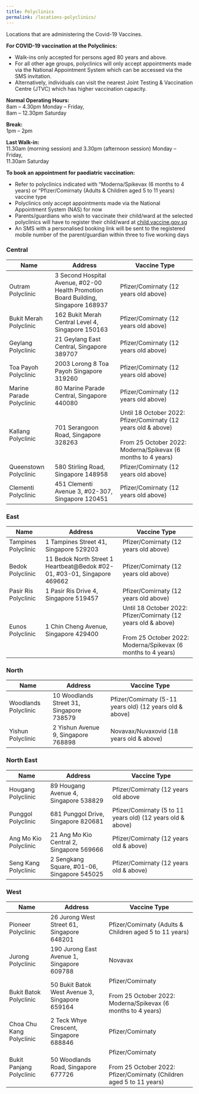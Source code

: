 ```yaml
---
title: Polyclinics
permalink: /locations-polyclinics/
---
```

Locations that are administering the Covid-19 Vaccines.

**For COVID-19 vaccination at the Polyclinics:**

*   Walk-ins only accepted for persons aged 80 years and above.
*   For all other age groups, polyclinics will only accept appointments made via the National Appointment System which can be accessed via the SMS invitation.
*   Alternatively, individuals can visit the nearest Joint Testing & Vaccination Centre (JTVC) which has higher vaccination capacity.

**Normal Operating Hours:**  
8am – 4.30pm Monday – Friday,  
8am – 12.30pm Saturday

**Break:**  
1pm – 2pm

**Last Walk-in:**  
11.30am (morning session) and 3.30pm (afternoon session) Monday – Friday,  
11.30am Saturday

**To book an appointment for paediatric vaccination:**<br>
* Refer to polyclinics indicated with “Moderna/Spikevax (6 months to 4 years) or “Pfizer/Comirnaty (Adults & Children aged 5 to 11 years) vaccine type<br>
* Polyclinics only accept appointments made via the National Appointment System (NAS) for now<br>
* Parents/guardians who wish to vaccinate their child/ward at the selected polyclinics will have to register their child/ward at [child.vaccine.gov.sg](https://child.vaccine.gov.sg/) <br>
* An SMS with a personalised booking link will be sent to the registered mobile number of the parent/guardian within three to five working days <br>




###  **Central**
<table>
  <thead>
    <tr>
      <th>Name</th>
      <th>Address</th>
			<th>Vaccine Type</th>
    </tr>
  </thead>
  <tbody>
    <tr>
      <td>Outram Polyclinic</td>
      <td> 3 Second Hospital Avenue, #02-00 Health Promotion Board Building,
        Singapore 168937</td>
			<td>Pfizer/Comirnaty (12 years old above)</td>
    </tr>	
    <tr>
      <td>Bukit Merah Polyclinic</td>
      <td>162 Bukit Merah Central Level 4, Singapore 150163</td>
			<td> Pfizer/Comirnaty (12 years old above)</td>
    </tr>		
    <tr>
      <td>Geylang Polyclinic</td>
      <td>21 Geylang East Central, Singapore 389707</td>
			<td> Pfizer/Comirnaty (12 years old above)</td>
    </tr>		
    <tr>
      <td>Toa Payoh Polyclinic</td>
      <td>2003 Lorong 8 Toa Payoh Singapore 319260</td>
			<td> Pfizer/Comirnaty (12 years old above)</td>
    </tr>
    <tr>
      <td>Marine Parade Polyclinic</td>
      <td>80 Marine Parade Central, Singapore 440080</td>
			<td> Pfizer/Comirnaty (12 years old above)</td>
    </tr>
		<tr>
      <td>Kallang Polyclinic</td>
      <td>701 Serangoon Road, Singapore 328263</td>
			<td>Until 18 October 2022: Pfizer/Comirnaty (12
years old & above)<br><br> From 25 October
2022: Moderna/Spikevax (6 months to 4 years)</td>
    </tr> 
		<tr>
      <td>Queenstown Polyclinic</td>
      <td>580 Stirling Road, Singapore 148958</td>
			<td> Pfizer/Comirnaty (12 years old above)</td>
    </tr>
		<tr>
      <td>Clementi Polyclinic</td>
      <td>451 Clementi Avenue 3, #02-307, Singapore 120451</td>
			<td> Pfizer/Comirnaty (12 years old above)</td>
    </tr>   
  </tbody>
</table>


### **East**
<table>
  <thead>
    <tr>
      <th>Name</th>
      <th>Address</th>
			<th>Vaccine Type</th>
    </tr>
  </thead>
  <tbody>
    <tr>
      <td>Tampines Polyclinic</td>
      <td>1 Tampines Street 41, Singapore 529203</td>
			<td> Pfizer/Comirnaty (12 years old above)</td>
    </tr>	 
    <tr>
      <td>Bedok Polyclinic</td>
      <td>11 Bedok North Street 1 Heartbeat@Bedok #02-01, #03-01, Singapore 469662</td>
			<td> Pfizer/Comirnaty (12 years old above)</td>
    </tr>		
    <tr>
      <td>Pasir Ris Polyclinic</td>
      <td>1 Pasir Ris Drive 4, Singapore 519457</td>
			<td> Pfizer/Comirnaty (12 years old above)</td>
    </tr>
		<tr>
      <td>Eunos Polyclinic</td>
      <td>1 Chin Cheng Avenue, Singapore 429400</td>
			<td> Until 18 October 2022: Pfizer/Comirnaty (12 years old & above)<br><br> From 25 October 2022: Moderna/Spikevax (6 months to 4 years)</td>
    </tr>
  </tbody>
</table>

### **North**
<table>
  <thead>
    <tr>
      <th>Name</th>
      <th>Address</th>
			<th>Vaccine Type</th>
    </tr>
  </thead>
  <tbody>
    <tr>
      <td>Woodlands Polyclinic</td>
      <td>10 Woodlands Street 31, Singapore 738579</td>
			<td> Pfizer/Comirnaty (5-11 years old) (12 years
old & above)</td>
    </tr>
    <tr>
      <td>Yishun Polyclinic</td>
      <td>2 Yishun Avenue 9, Singapore 768898</td>
			<td> Novavax/Nuvaxovid (18 years old & above)</td>
    </tr>
  </tbody>
</table>

### **North East**
<table>
  <thead>
    <tr>
      <th>Name</th>
      <th>Address</th>
			<th>Vaccine Type</th>
    </tr>
  </thead>
  <tbody>
    <tr>
      <td>Hougang Polyclinic</td>
      <td>89 Hougang Avenue 4, Singapore 538829</td>
			<td> Pfizer/Comirnaty (12 years old above</td>
    </tr>		
    <tr>
      <td>Punggol Polyclinic</td>
      <td>681 Punggol Drive, Singapore 820681</td>
			<td> Pfizer/Comirnaty (5 to 11 years old) (12
years old & above)</td>
			 </tr>		
    <tr>
      <td>Ang Mo Kio Polyclinic</td>
      <td>21 Ang Mo Kio Central 2, Singapore 569666</td>
			<td> Pfizer/Comirnaty (12 years old & above)</td>
    </tr>
		 <tr>
      <td>Seng Kang Polyclinic</td>
      <td>2 Sengkang Square, #01-06, Singapore 545025</td>
			<td> Pfizer/Comirnaty  (12 years old & above)</td>
    </tr> 
  </tbody>
</table>

### **West**
<table>
  <thead>
    <tr>
      <th>Name</th>
      <th>Address</th>
			<th>Vaccine Type</th>
    </tr>
  </thead>
  <tbody>
    <tr>
      <td>Pioneer Polyclinic</td>
      <td>26 Jurong West Street 61, Singapore 648201</td>
			<td> Pfizer/Comirnaty (Adults & Children aged 5 to 11 years)</td>
    </tr>	
    <tr>
      <td>Jurong Polyclinic</td>
      <td>190 Jurong East Avenue 1, Singapore 609788</td>
			<td> Novavax</td>
    </tr>	
    <tr>
      <td>Bukit Batok Polyclinic</td>
      <td>50 Bukit Batok West Avenue 3, Singapore 659164</td>
			<td> Pfizer/Comirnaty<br><br>From 25 October 2022:
Moderna/Spikevax
(6 months to 4
years)</td>
    </tr>		
    <tr>
      <td>Choa Chu Kang Polyclinic</td>
      <td>2 Teck Whye Crescent, Singapore 688846</td>
			<td> Pfizer/Comirnaty</td>
    </tr>
		<tr>
      <td>Bukit Panjang Polyclinic</td>
      <td>50 Woodlands Road, Singapore 677726</td>
			<td> Pfizer/Comirnaty<br><br> From 25 October
2022:
Pfizer/Comirnaty (Children aged 5 to 11 years)</td>
    </tr> 
  </tbody>
</table>